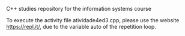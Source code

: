 C++ studies repository for the information systems course



To execute the activity file atividade4ed3.cpp, please use the website https://repl.it/, due to the variable auto of the repetition loop.
